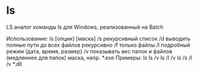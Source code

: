 # ls
LS аналог команды ls для Windows, реализованный на Batch

Использование: ls [опции] [маска]
  /s  рекурсивный список
  /d  выводить полные пути до всех файлов рекурсивно
  /f  только файлы
  /l  подробный режим (дата, время, размер)
  /v  показывать вес папок и файлов (медленнее для папок)
  маска, напр. *.exe
Примеры:
  ls
  ls /v
  ls /l /v
  ls /s /l /v *.dll
